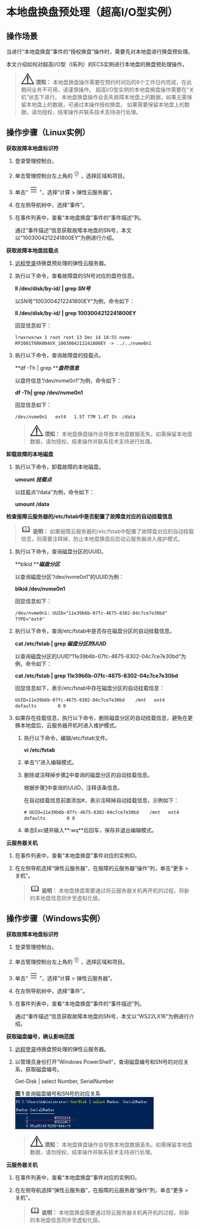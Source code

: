 # 本地盘换盘预处理（超高I/O型实例）<a name="ecs_03_2307"></a>

## 操作场景<a name="section117378514391"></a>

当进行“本地盘换盘”事件的“授权换盘”操作时，需要先对本地盘进行换盘预处理。

本文介绍如何对超高I/O型（I系列）的ECS实例进行本地盘的换盘预处理操作。

>![](public_sys-resources/icon-notice.gif) **须知：** 
>本地盘换盘操作需要在预约时间后的6个工作日内完成，在此期间业务不可用，请谨慎操作。
>超高I/O型实例的本地盘换盘操作需要在“关机”状态下进行。
>本地盘换盘操作会丢失故障本地盘上的数据，如果无需保留本地盘上的数据，可通过本操作授权换盘。
>如果需要保留本地盘上的数据，请勿授权，结束操作并联系技术支持进行处理。

## 操作步骤（Linux实例）<a name="section15293423191212"></a>

**获取故障本地盘标识符**

1.  登录管理控制台。
2.  单击管理控制台左上角的![](figures/icon-region.png)，选择区域和项目。
3.  单击“![](figures/service-list-66.jpg)”，选择“计算 \> 弹性云服务器”。
4.  在左侧导航树中，选择“事件”。
5.  在事件列表中，查看“本地盘换盘”事件的“事件描述”列。

    通过“事件描述”信息获取故障本地盘的SN号，本文以“1003004212241800EY”为例进行介绍。

**获取故障本地盘挂载点**

1.  [远程登录](远程登录Linux弹性云服务器（VNC方式）.md)待换盘预处理的弹性云服务器。
2.  执行以下命令，查看故障盘的SN号对应的盘符信息。

    **ll /dev/disk/by-id/ | grep  _SN号_**

    以SN号“1003004212241800EY”为例，命令如下：

    **ll /dev/disk/by-id/ | grep 1003004212241800EY**

    回显信息如下：

    ```
    lrwxrwxrwx 1 root root 13 Dec 14 18:55 nvme-RP2001T6RK004VX_1003004212241800EY -> ../../nvme0n1
    ```

3.  执行以下命令，查询故障盘的挂载点。

    **df -Th | grep **_**盘符信息**_

    以盘符信息“/dev/nvme0n1”为例，命令如下：

    **df -Th| grep /dev/nvme0n1**

    回显信息如下：

    ```
    /dev/nvme0n1   ext4   1.5T 77M 1.4T 1%  /data
    ```

    >![](public_sys-resources/icon-notice.gif) **须知：** 
    >本地盘换盘操作会导致本地盘数据丢失。如需保留本地盘数据，请勿授权，结束操作并联系技术支持进行处理。

**卸载故障的本地磁盘**

1.  执行以下命令，卸载故障的本地磁盘。

    **umount   _挂载点_**

    以挂载点“/data”为例，命令如下：

    **umount  /data**

**检查报障云服务器的/etc/fstab中是否配置了故障盘对应的自动挂载信息**

>![](public_sys-resources/icon-note.gif) **说明：** 
>如果报障云服务器的/etc/fstab中配置了故障盘对应的自动挂载信息，则需要注释掉，防止本地盘换盘后启动云服务器进入维护模式。

1.  <a name="li42132496545"></a>执行以下命令，查询磁盘分区的UUID。

    **blkid **_**磁盘分区**_

    以查询磁盘分区“/dev/nvme0n1”的UUID为例：

    **blkid /dev/nvme0n1**

    回显信息如下：

    ```
    /dev/nvme0n1: UUID="11e39b6b-07fc-4675-8302-04c7ce7e30bd" TYPE="ext4"
    ```

1.  <a name="li19468752185416"></a>执行以下命令，查询/etc/fstab中是否存在磁盘分区的自动挂载信息。

    **cat /etc/fstab | grep  _磁盘分区的UUID_**

    以查询磁盘分区的UUID“11e39b6b-07fc-4675-8302-04c7ce7e30bd”为例，命令如下：

    **cat /etc/fstab | grep 11e39b6b-07fc-4675-8302-04c7ce7e30bd**

    回显信息如下，表示/etc/fstab中存在磁盘分区的自动挂载信息：

    ```
    UUID=11e39b6b-07fc-4675-8302-04c7ce7e30bd    /mnt   ext4    defaults        0 0
    ```

2.  如果存在挂载信息，执行以下命令，删除磁盘分区的自动挂载信息，避免在更换本地盘后，云服务器开机时进入维护模式。
    1.  执行以下命令，编辑/etc/fstab文件。

        **vi /etc/fstab**

    2.  单击“i”进入编辑模式。
    3.  删除或注释掉步骤[2](#li19468752185416)中查询的磁盘分区的自动挂载信息。

        根据步骤[1](#li42132496545)中查询的UUID，注释该条信息。

        在自动挂载信息前面添加\#，表示注释掉自动挂载信息，示例如下：

        ```
        # UUID=11e39b6b-07fc-4675-8302-04c7ce7e30bd    /mnt   ext4    defaults        0 0
        ```

    4.  单击Esc键并输入**:wq**后回车，保存并退出编辑模式。

**云服务器关机**

1.  在事件列表中，查看“本地盘换盘”事件对应的实例ID。

1.  在左侧导航选择“弹性云服务器”，在报障的云服务器“操作”列，单击“更多 \> 关机”。

    >![](public_sys-resources/icon-note.gif) **说明：** 
    >本地盘换盘需要通过将云服务器关机再开机的过程，将新的本地盘信息同步至虚拟化层。

## 操作步骤（Windows实例）<a name="section1867718221417"></a>

**获取故障本地盘标识符**

1.  登录管理控制台。
2.  单击管理控制台左上角的![](figures/icon-region.png)，选择区域和项目。
3.  单击“![](figures/service-list-67.jpg)”，选择“计算 \> 弹性云服务器”。
4.  在左侧导航树中，选择“事件”。
5.  在事件列表中，查看“本地盘换盘”事件的“事件描述”列。

    通过“事件描述”信息获取故障本地盘的SN号，本文以“WS22LX16”为例进行介绍。

**获取磁盘编号，确认影响范围**

1.  [远程登录](远程登录Windows弹性云服务器（VNC方式）.md)待换盘预处理的弹性云服务器。
2.  以管理员身份打开“Windows PowerShell”，查询磁盘编号和SN号的对应关系，获取磁盘编号。

    Get-Disk | select Number, SerialNumber

    **图 1**  查询磁盘编号和SN号的对应关系<a name="fig443115493412"></a>  
    ![](figures/查询磁盘编号和SN号的对应关系-68.png "查询磁盘编号和SN号的对应关系-68")

    >![](public_sys-resources/icon-notice.gif) **须知：** 
    >本地盘换盘操作会导致本地盘数据丢失。如需保留本地盘数据，请勿授权，结束操作并联系技术支持进行处理。

**云服务器关机**

1.  在事件列表中，查看“本地盘换盘”事件对应的实例ID。

1.  在左侧导航选择“弹性云服务器”，在报障的云服务器“操作”列，单击“更多 \> 关机”。

    >![](public_sys-resources/icon-note.gif) **说明：** 
    >本地盘换盘需要通过将云服务器关机再开机的过程，将新的本地盘信息同步至虚拟化层。

